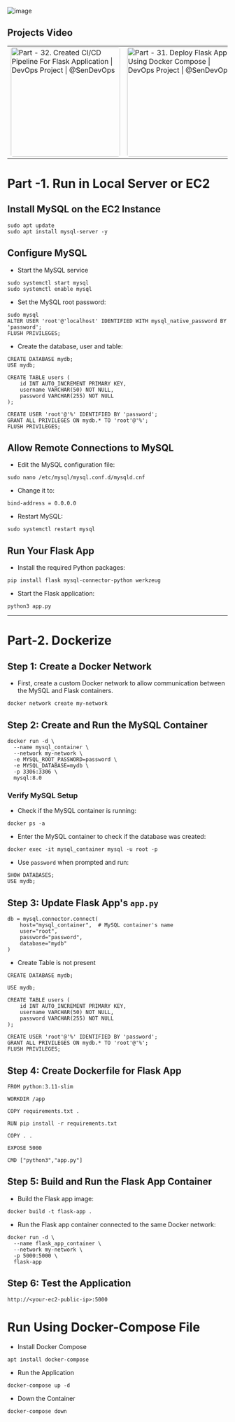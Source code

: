 

![image](https://github.com/user-attachments/assets/3278cd2c-b241-4a7b-ac36-10d51662c59c)

## Projects Video
<table>
  <tr>
    <td>
      <a href="https://www.youtube.com/watch?v=VcZaCSAO1wo" target="_blank">
        <img src="https://ytcards.demolab.com/?id=VcZaCSAO1wo&title=Part+-+32.+Created+CI%2FCD+Pipeline+For+Flask+Application+%7C+DevOps+Project+%7C+%40SenDevOps&lang=en&timestamp=0&background_color=%230d1117&title_color=%23ffffff&stats_color=%23dedede&max_title_lines=1&width=250&border_radius=5" 
        alt="Part - 32. Created CI/CD Pipeline For Flask Application | DevOps Project | @SenDevOps" width="250" style="border-radius:5px;">
      </a>
    </td>
    <td>
      <a href="https://www.youtube.com/watch?v=jRUFai_M-C0" target="_blank">
        <img src="https://ytcards.demolab.com/?id=jRUFai_M-C0&title=Part+-+31.+Deploy+Flask+App+Using+Docker+Compose+%7C+DevOps+Project+%7C+%40SenDevOps&lang=en&timestamp=0&background_color=%230d1117&title_color=%23ffffff&stats_color=%23dedede&max_title_lines=1&width=250&border_radius=5" 
        alt="Part - 31. Deploy Flask App Using Docker Compose | DevOps Project | @SenDevOps" width="250" style="border-radius:5px;">
      </a>
    </td>
    <td>
      <a href="https://www.youtube.com/watch?v=-HfM4pe2NAw&t=61s" target="_blank">
        <img src="https://ytcards.demolab.com/?id=-HfM4pe2NAw&title=Part+-+30.+Deploy+Flask+App+With+Docker+%7C+DevOps+Projects+%7C+%40SenDevOps&lang=en&timestamp=0&background_color=%230d1117&title_color=%23ffffff&stats_color=%23dedede&max_title_lines=1&width=250&border_radius=5" 
        alt="Part - 30. Deploy Flask App With Docker | DevOps Projects | @SenDevOps" width="250" style="border-radius:5px;">
      </a>
    </td>
    <td>
      <a href="https://www.youtube.com/watch?v=IIC3LfnyOJI&t=47s" target="_blank">
        <img src="https://ytcards.demolab.com/?id=IIC3LfnyOJI&title=Part+-+29.+Deploy+Flask+App+on+EC2+Using+MySQL+Database+%7C+%40SenDevOps&lang=en&timestamp=0&background_color=%230d1117&title_color=%23ffffff&stats_color=%23dedede&max_title_lines=1&width=250&border_radius=5" 
        alt="Part - 29. Deploy Flask App on EC2 Using MySQL Database | @SenDevOps" width="250" style="border-radius:5px;">
      </a>
    </td>
  </tr>
</table>



# Part -1. Run in Local Server or EC2
## Install MySQL on the EC2 Instance
```
sudo apt update
sudo apt install mysql-server -y
```

## Configure MySQL
- Start the MySQL service
```
sudo systemctl start mysql
sudo systemctl enable mysql
```
- Set the MySQL root password:
```
sudo mysql
ALTER USER 'root'@'localhost' IDENTIFIED WITH mysql_native_password BY 'password';
FLUSH PRIVILEGES;
```
- Create the database, user and table:
```
CREATE DATABASE mydb;
USE mydb;

CREATE TABLE users (
    id INT AUTO_INCREMENT PRIMARY KEY,
    username VARCHAR(50) NOT NULL,
    password VARCHAR(255) NOT NULL
);

CREATE USER 'root'@'%' IDENTIFIED BY 'password';
GRANT ALL PRIVILEGES ON mydb.* TO 'root'@'%';
FLUSH PRIVILEGES;

```
## Allow Remote Connections to MySQL
- Edit the MySQL configuration file:
```
sudo nano /etc/mysql/mysql.conf.d/mysqld.cnf
```
- Change it to:
```
bind-address = 0.0.0.0
```
- Restart MySQL:
```
sudo systemctl restart mysql
```



## Run Your Flask App
- Install the required Python packages:
```
pip install flask mysql-connector-python werkzeug

```
- Start the Flask application:
```
python3 app.py
```
---

# Part-2. Dockerize
## Step 1: Create a Docker Network
- First, create a custom Docker network to allow communication between the MySQL and Flask containers.
```
docker network create my-network
```
## Step 2: Create and Run the MySQL Container
```
docker run -d \
  --name mysql_container \
  --network my-network \
  -e MYSQL_ROOT_PASSWORD=password \
  -e MYSQL_DATABASE=mydb \
  -p 3306:3306 \
  mysql:8.0
```
### Verify MySQL Setup
- Check if the MySQL container is running:
```
docker ps -a
```
- Enter the MySQL container to check if the database was created:
```
docker exec -it mysql_container mysql -u root -p
```
- Use `password` when prompted and run:
```
SHOW DATABASES;
USE mydb;
```
## Step 3: Update Flask App's `app.py`
```
db = mysql.connector.connect(
    host="mysql_container",  # MySQL container's name
    user="root",
    password="password",
    database="mydb"
)
```
- Create Table is not present
```
CREATE DATABASE mydb;

USE mydb;

CREATE TABLE users (
    id INT AUTO_INCREMENT PRIMARY KEY,
    username VARCHAR(50) NOT NULL,
    password VARCHAR(255) NOT NULL
);

CREATE USER 'root'@'%' IDENTIFIED BY 'password';
GRANT ALL PRIVILEGES ON mydb.* TO 'root'@'%';
FLUSH PRIVILEGES;

```
## Step 4: Create Dockerfile for Flask App
```
FROM python:3.11-slim

WORKDIR /app

COPY requirements.txt .

RUN pip install -r requirements.txt

COPY . .

EXPOSE 5000

CMD ["python3","app.py"]
```
## Step 5: Build and Run the Flask App Container
- Build the Flask app image:
```
docker build -t flask-app .
```
- Run the Flask app container connected to the same Docker network:
```
docker run -d \
  --name flask_app_container \
  --network my-network \
  -p 5000:5000 \
  flask-app
```
## Step 6: Test the Application
```
http://<your-ec2-public-ip>:5000
```
# Run Using Docker-Compose File
- Install Docker Compose
```
apt install docker-compose
```
- Run the Application
```
docker-compose up -d
```
- Down the Container
```
docker-compose down 
```
